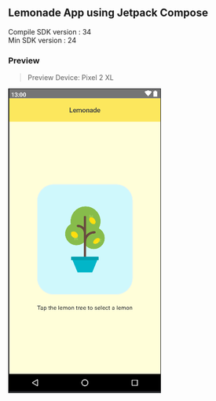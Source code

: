 ## Lemonade App using Jetpack Compose
<p>Compile SDK version : 34 <br>
Min SDK version : 24 </p>

### Preview
> Preview Device: Pixel 2 XL

![Lemonade App Preview!](/image/lemonade-preview.png "Lemonade App Preview")

